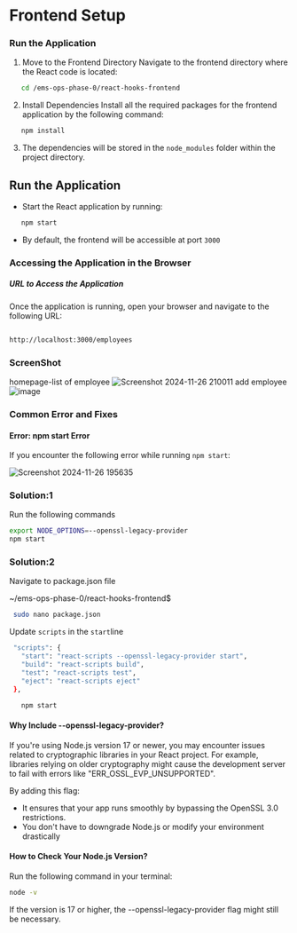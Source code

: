 # Frontend Setup

### Run the Application
1. Move to the Frontend Directory
Navigate to the frontend directory where the React code is located:

```bash
   cd /ems-ops-phase-0/react-hooks-frontend
```
2. Install Dependencies
Install all the required packages for the frontend application by the following command:
```bash
   npm install
   ```
3. The dependencies will be stored in the `node_modules` folder within the project directory.

## Run the Application
* Start the React application by running:
```bash
   npm start
   ```
* By default, the frontend will be accessible at port `3000`

###  Accessing the Application in the Browser
##### URL to Access the Application
Once the application is running, open your browser and navigate to the following URL:

``` bash

http://localhost:3000/employees
```
### ScreenShot
homepage-list of employee
![Screenshot 2024-11-26 210011](https://github.com/user-attachments/assets/df29a3d0-aa54-4071-ab07-5793833fe005)
add employee
![image](https://github.com/user-attachments/assets/b4fd9924-f0b2-43d2-bb71-d9cb2d02b3bb)





### Common Error and Fixes
#### Error: npm start Error
If you encounter the following error while running `npm start`:

![Screenshot 2024-11-26 195635](https://github.com/user-attachments/assets/86e7aa76-d7fe-49ef-8c70-198cf79aa6b0)

### Solution:1 
Run the following commands 
```bash 
export NODE_OPTIONS=--openssl-legacy-provider
npm start
```
### Solution:2 
Navigate to package.json file

~/ems-ops-phase-0/react-hooks-frontend$
```bash
 sudo nano package.json
 ```
 Update `scripts` in the  `start`line
 ```bash
  "scripts": {
    "start": "react-scripts --openssl-legacy-provider start",
    "build": "react-scripts build",
    "test": "react-scripts test",
    "eject": "react-scripts eject"
  },
```
```bash
   npm start
   ```

#### Why Include --openssl-legacy-provider?

If you're using Node.js version 17 or newer, you may encounter issues related to cryptographic libraries in your React project. For example, libraries relying on older cryptography might cause the development server to fail with errors like "ERR_OSSL_EVP_UNSUPPORTED".

By adding this flag:

* It ensures that your app runs smoothly by bypassing the OpenSSL 3.0 restrictions.
* You don't have to downgrade Node.js or modify your environment drastically

#### How to Check Your Node.js Version?
Run the following command in your terminal:
``` bash
node -v
``` 
If the version is 17 or higher, the --openssl-legacy-provider flag might still be necessary.
